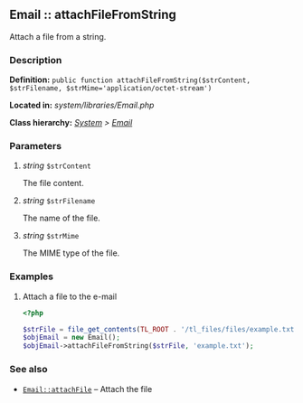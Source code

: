 
Email :: attachFileFromString
-------------------------------------------

Attach a file from a string.


### Description ###

**Definition:** `public function attachFileFromString($strContent, $strFilename, $strMime='application/octet-stream')`

**Located in:** *system/libraries/Email.php*

**Class hierarchy:** *[System](../System.md) > [Email](../Email.md)*


### Parameters ###

1. *string* `$strContent`

	The file content.


2. *string* `$strFilename`

	The name of the file.


3. *string* `$strMime`

	The MIME type of the file.


### Examples ###

1. Attach a file to the e-mail

	```php
	<?php

	$strFile = file_get_contents(TL_ROOT . '/tl_files/files/example.txt');
	$objEmail = new Email();
	$objEmail->attachFileFromString($strFile, 'example.txt');
	```


### See also ###

- [`Email::attachFile`](attachFile.md) – Attach the file
